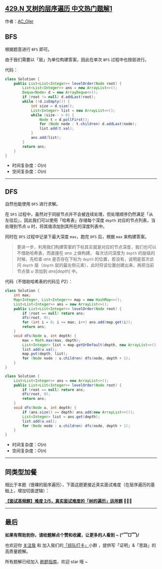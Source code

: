 ## [429.N 叉树的层序遍历 中文热门题解1](https://leetcode.cn/problems/n-ary-tree-level-order-traversal/solutions/100000/by-ac_oier-yeye)

作者：[AC_OIer](https://leetcode.cn/u/AC_OIer)

## BFS

根据题意进行 `BFS` 即可。

由于我们需要以「层」为单位构建答案，因此在单次 `BFS` 过程中也按层进行。

代码：
```Java []
class Solution {
    public List<List<Integer>> levelOrder(Node root) {
        List<List<Integer>> ans = new ArrayList<>();
        Deque<Node> d = new ArrayDeque<>();
        if (root != null) d.addLast(root);
        while (!d.isEmpty()) {
            int size = d.size();
            List<Integer> list = new ArrayList<>();
            while (size-- > 0) {
                Node t = d.pollFirst();
                for (Node node : t.children) d.addLast(node);
                list.add(t.val);
            }
            ans.add(list);
        }
        return ans;
    }
}
```
* 时间复杂度：$O(n)$
* 空间复杂度：$O(n)$

---

## DFS

自然也能使用 `DFS` 进行求解。

在 `DFS` 过程中，虽然对于同层节点并不会被连续处理，但处理顺序仍然满足「从左往后」，因此我们可以使用「哈希表」存储每个深度 `depth` 对应的节点列表，当处理到节点 $u$ 时，将其值添加到其所在的深度列表中。

同时在 `DFS` 过程中记录下最大深度 `max`，跑完 `DFS` 后，根据 `max` 来构建答案。

> 更进一步，利用我们构建答案的下标其实就是对应的节点深度，我们也可以不借助哈希表，而直接在 $ans$ 上做构建。
每次访问深度为 `depth` 的层级的时候，先检查 $ans$ 是否存在下标为 `depth` 的位置，若没有，说明是首次访问 `depth` 层（`depth` 层的最左侧元素），此时将该位置创建出来，再把当前节点值 $u$ 添加到 $ans[depth]$ 中。

代码（不借助哈希表的代码见 $P2$）：
```Java []
class Solution {
    int max;
    Map<Integer, List<Integer>> map = new HashMap<>();
    List<List<Integer>> ans = new ArrayList<>();
    public List<List<Integer>> levelOrder(Node root) {
        if (root == null) return ans;
        dfs(root, 0);
        for (int i = 0; i <= max; i++) ans.add(map.get(i));
        return ans;
    }
    void dfs(Node u, int depth) {
        max = Math.max(max, depth);
        List<Integer> list = map.getOrDefault(depth, new ArrayList<>());
        list.add(u.val);
        map.put(depth, list);
        for (Node node : u.children) dfs(node, depth + 1);
    }
}
```
```Java []
class Solution {
    List<List<Integer>> ans = new ArrayList<>();
    public List<List<Integer>> levelOrder(Node root) {
        if (root == null) return ans;
        dfs(root, 0);
        return ans;
    }
    void dfs(Node u, int depth) {
        if (ans.size() == depth) ans.add(new ArrayList<>());
        List<Integer> list = ans.get(depth);
        list.add(u.val);
        for (Node node : u.children) dfs(node, depth + 1);
    }
}
```
* 时间复杂度：$O(n)$
* 空间复杂度：$O(n)$

---

## 同类型加餐

相比于本题（很裸的层序遍历），下面这题更接近真实面试难度（在层序遍历的基础上，增加切面逻辑）：

**[【面试高频题】难度 2/5，真实面试难度的「树的遍历」运用题](https%3A//mp.weixin.qq.com/s?__biz%3DMzU4NDE3MTEyMA%3D%3D%26mid%3D2247490667%26idx%3D1%26sn%3D0fd5b2e76119cbc4def8d451e373f214) 🍭🍭🍭**

---

## 最后

**如果有帮助到你，请给题解点个赞和收藏，让更多的人看到 ~ ("▔□▔)/**

也欢迎你 [关注我](https://oscimg.oschina.net/oscnet/up-19688dc1af05cf8bdea43b2a863038ab9e5.png) 和 加入我们的[「组队打卡」](https://leetcode-cn.com/u/ac_oier/)小群 ，提供写「证明」&「思路」的高质量题解。

所有题解已经加入 [刷题指南](https://github.com/SharingSource/LogicStack-LeetCode/wiki)，欢迎 star 哦 ~